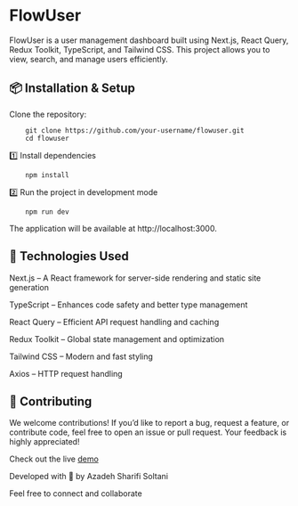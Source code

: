 # FlowUser

FlowUser is a user management dashboard built using Next.js, React Query, Redux Toolkit, TypeScript, and Tailwind CSS. This project allows you to view, search, and manage users efficiently.

## 📦 Installation & Setup

Clone the repository:

        git clone https://github.com/your-username/flowuser.git
        cd flowuser

1️⃣ Install dependencies

        npm install

2️⃣ Run the project in development mode

        npm run dev

The application will be available at http://localhost:3000.

## 🚀 Technologies Used

Next.js – A React framework for server-side rendering and static site generation

TypeScript – Enhances code safety and better type management

React Query – Efficient API request handling and caching

Redux Toolkit – Global state management and optimization

Tailwind CSS – Modern and fast styling

Axios – HTTP request handling

## 🤝 Contributing

We welcome contributions! If you’d like to report a bug, request a feature, or contribute code, feel free to open an issue or pull request. Your feedback is highly appreciated!

Check out the live [demo](https://userflow.vercel.app)

Developed with 🌻 by Azadeh Sharifi Soltani

Feel free to connect and collaborate